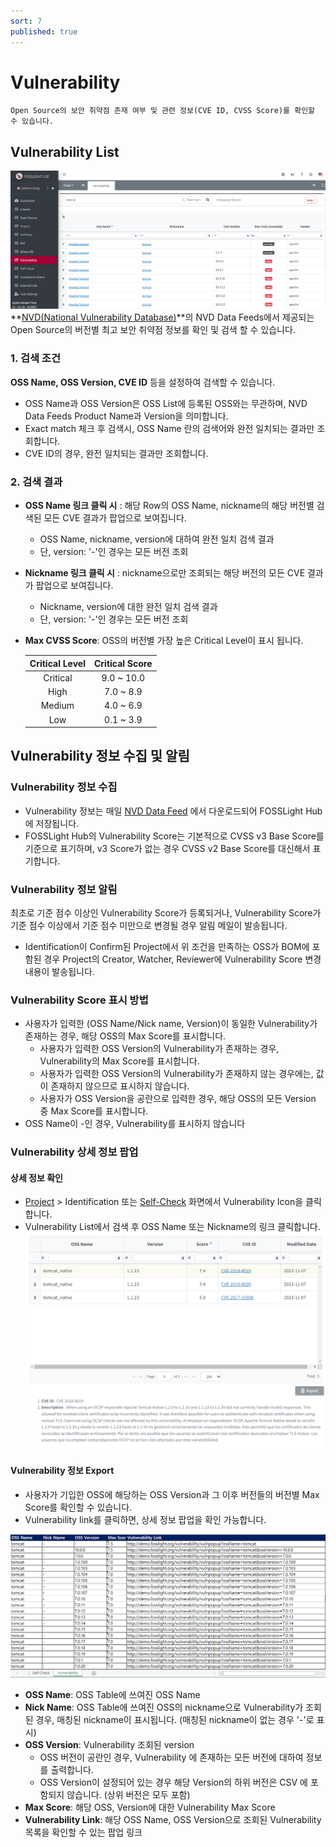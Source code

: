 ```yaml
---
sort: 7
published: true
---
```

# Vulnerability
```note
Open Source의 보안 취약점 존재 여부 및 관련 정보(CVE ID, CVSS Score)를 확인할 수 있습니다.
```
## Vulnerability List
![VulList](images/7_vul_list_main.PNG)
**[NVD(National Vulnerability Database)](https://nvd.nist.gov/)**의 NVD Data Feeds에서 제공되는 Open Source의 버전별 최고 보안 취약점 정보를 확인 및 검색 할 수 있습니다.  

### 1. 검색 조건   
**OSS Name, OSS Version, CVE ID** 등을 설정하여 검색할 수 있습니다.
- OSS Name과 OSS Version은 OSS List에 등록된 OSS와는 무관하며, NVD Data Feeds Product Name과 Version을 의미합니다.
- Exact match 체크 후 검색시, OSS Name 란의 검색어와 완전 일치되는 결과만 조회합니다.
- CVE ID의 경우, 완전 일치되는 결과만 조회합니다.

### 2. 검색 결과
- **OSS Name 링크 클릭 시** : 해당 Row의 OSS Name, nickname의 해당 버전별 검색된 모든 CVE 결과가 팝업으로 보여집니다.
    - OSS Name, nickname, version에 대하여 완전 일치 검색 결과
    - 단, version: '-'인 경우는 모든 버전 조회
- **Nickname 링크 클릭 시** : nickname으로만 조회되는 해당 버전의 모든 CVE 결과가 팝업으로 보여집니다.
    - Nickname, version에 대한 완전 일치 검색 결과
    - 단, version: '-'인 경우는 모든 버전 조회
- **Max CVSS Score**: OSS의 버전별 가장 높은 Critical Level이 표시 됩니다.

    |Critical Level|Critical Score|
    |:---:|:---:|
    |    Critical    |          9.0 ~ 10.0          |
    |    High    |    7.0 ~ 8.9    |
    |Medium|4.0 ~ 6.9|
    |Low|0.1 ~ 3.9|


## Vulnerability 정보 수집 및 알림
### Vulnerability 정보 수집 
- Vulnerability 정보는 매일 [NVD Data Feed](https://nvd.nist.gov/vuln/data-feeds) 에서 다운로드되어 FOSSLight Hub에 저장됩니다.
- FOSSLight Hub의 Vulnerability Score는 기본적으로 CVSS v3 Base Score를 기준으로 표기하며, v3 Score가 없는 경우 CVSS v2 Base Score를 대신해서 표기합니다.


### Vulnerability 정보 알림
최초로 기준 점수 이상인 Vulnerability Score가 등록되거나, Vulnerability Score가 기준 점수 이상에서 기준 점수 미만으로 변경될 경우 알림 메일이 발송됩니다.
- Identification이 Confirm된 Project에서 위 조건을 만족하는 OSS가 BOM에 포함된 경우 Project의 Creator, Watcher, Reviewer에 Vulnerability Score 변경 내용이 발송됩니다.


### Vulnerability Score 표시 방법
- 사용자가 입력한 (OSS Name/Nick name, Version)이 동일한 Vulnerability가 존재하는 경우, 해당 OSS의 Max Score를 표시합니다.
    - 사용자가 입력한 OSS Version의 Vulnerability가 존재하는 경우, Vulnerability의 Max Score를 표시합니다.
    - 사용자가 입력한 OSS Version의 Vulnerability가 존재하지 않는 경우에는, 값이 존재하지 않으므로 표시하지 않습니다.
    - 사용자가 OSS Version을 공란으로 입력한 경우, 해당 OSS의 모든 Version 중 Max Score를 표시합니다.
- OSS Name이 -인 경우, Vulnerability를 표시하지 않습니다


### Vulnerability 상세 정보 팝업
#### 상세 정보 확인
- [Project](4_project.md) > Identification 또는 [Self-Check](6_self-check.md)  화면에서 Vulnerability Icon을 클릭합니다.
- Vulnerability List에서 검색 후 OSS Name 또는 Nickname의 링크 클릭합니다.
![VulPopUp](images/7_vul_popup_detail.PNG)

#### Vulnerability 정보 Export
- 사용자가 기입한 OSS에 해당하는 OSS Version과 그 이후 버전들의 버전별 Max Score를 확인할 수 있습니다. 
- Vulnerability link를 클릭하면, 상세 정보 팝업을 확인 가능합니다.

![VulExport](images/7_vul_export.png)
- **OSS Name**: OSS Table에 쓰여진 OSS Name
- **Nick Name**: OSS Table에 쓰여진 OSS의 nickname으로 Vulnerability가 조회된 경우, 매칭된 nickname이 표시됩니다. (매칭된 nickname이 없는 경우 '-'로 표시)
- **OSS Version**: Vulnerability 조회된 version
    - OSS 버전이 공란인 경우, Vulnerability 에 존재하는 모든 버전에 대하여 정보를 출력합니다. 
    - OSS Version이 설정되어 있는 경우 해당 Version의 하위 버전은 CSV 에 포함되지 않습니다. (상위 버전은 모두 포함)
- **Max Score**: 해당 OSS, Version에 대한 Vulnerability Max Score
- **Vulnerability Link**: 해당 OSS Name, OSS Version으로 조회된 Vulnerability 목록을 확인할 수 있는 팝업 링크
